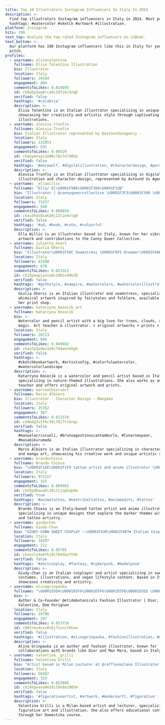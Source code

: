 ```yaml
---
title: Top 10 Illustrators Instagram Influencers In Italy In 2024
description: >-
  Find top illustrators Instagram influencers in Italy in 2024. Most popular
  hashtags: #watercolor #sketch #artwork #illustration.
platform: Instagram
hits: 190
text_top: Analyze the top-rated Instagram influencers on inBeat.
text_bottom: >-
  Our platform has 190 Instagram influencers like this in Italy for you to
  pitch.
profiles:
  - username: elisatalentino
    fullname: Elisa Talentino Illustration
    bio: Illustrator
    location: Italy
    followers: 24164
    engagement: 404
    commentsToLikes: 0.014695
    id: ck0w5p5eq4rca0i19fi6c5nq8
    verified: false
    hashtags: '#calabria'
    description: >-
      Elisa Talentino is an Italian illustrator specializing in unique artwork,
      showcasing her creativity and artistic style through captivating
      illustrations.
  - username: alessia.trunfio
    fullname: Alessia Trunfio
    bio: Italian Illustrator represented by @astoundusagency -
    location: Italy
    followers: 132051
    engagement: 935
    commentsToLikes: 0.00529
    id: ckaoymceyi3a90i78c7nl985e
    verified: false
    hashtags: '#werewolf, #digitalillustration, #characterdesign, #percyjackson'
    description: >-
      Alessia Trunfio is an Italian illustrator specializing in digital
      illustration and character design, represented by Astound Us Agency.
  - username: _ellawillis
    fullname: "Ella/ El\U0001F986\U0001F308\U0001F33B"
    bio: "Illustrator | @cannyqueercollective \U0001F3F3️‍\U0001F308 \U0001F48Cellawillis2000@gmail.com Info BOOK buy my art! ⬇️"
    location: Italy
    followers: 73257
    engagement: 580
    commentsToLikes: 0.009858
    id: ckxu3hds8cwk20j23lim4vlgd
    verified: false
    hashtags: '#ad, #book, #cute, #colourful'
    description: >-
      Ella Willis is an illustrator based in Italy, known for her vibrant
      artwork and contributions to the Canny Queer Collective.
  - username: julietta_heart
    fullname: Giulia Ghersi
    bio: "Illustrator\U0001F58C️ Seamstress \U0001F9F5 Dreamer\U0001F4AB Fairytale believer \U0001F9DA Folklore lover\U0001F56F️ ~Please, do not repost my art without permission~ Print shop:"
    location: Italy
    followers: 87488
    engagement: 878
    commentsToLikes: 0.013321
    id: ck15powpiyxio0i190ix49k20
    verified: false
    hashtags: '#gothstyle, #vampire, #watercolors, #watercolorillustration'
    description: >-
      Giulia Ghersi is an Italian illustrator and seamstress, specializing in
      whimsical artwork inspired by fairytales and folklore, available through
      her print shop.
  - username: katarzyna_kmiecik_art
    fullname: Katarzyna Kmiecik
    bio: >-
      Watercolor and pencil artist with a big love for trees, clouds, and
      magic.⁣⁣ Art teacher & illustrator. ⬇️ original artworks + prints⁣ ⬇️
    location: Italy
    followers: 20213
    engagement: 600
    commentsToLikes: 0.049692
    id: ckaotp2pdwv1e0i784wvnm5gh
    verified: false
    hashtags: >-
      #sketchbookartwork, #artistsofig, #colorfulwatercolor,
      #watercolorlandscape
    description: >-
      Katarzyna Kmiecik is a watercolor and pencil artist based in Italy,
      specializing in nature-themed illustrations. She also works as an art
      teacher and offers original artwork and prints.
  - username: marcoalbieroart
    fullname: Marco Albiero
    bio: Illustrator - Character Design - Mangaka
    location: Italy
    followers: 25762
    engagement: 367
    commentsToLikes: 0.012578
    id: ck9wdg3v1fhc30j78j7rcbnqz
    verified: false
    hashtags: >-
      #manuelacriscuoli, #brunoagostinoscantamburlo, #lunarnewyear,
      #masamikurumada
    description: >-
      Marco Albiero is an Italian illustrator specializing in character design
      and manga art, showcasing his creative work and unique artistic style.
  - username: brandochiesa
    fullname: Brando Chiesa
    bio: "\U0001F1EE\U0001F1F9 tattoo artist and anime illustrator \U0001F496 I explore the darker side of pink __________BOOKING ⬇️"
    location: Italy
    followers: 973157
    engagement: 325
    commentsToLikes: 0.009403
    id: ck55pdbauabl20i11jqqhap9a
    verified: true
    hashtags: '#animetattoo, #neotribaltattoo, #animeedits, #tattoo'
    description: >-
      Brando Chiesa is an Italy-based tattoo artist and anime illustrator,
      specializing in unique designs that explore the darker themes within anime
      and tattoo artistry.
  - username: giudychan
    fullname: Giudy-Chan
    bio: "GIUDY-CHAN SWEET COSPLAY ✨\U0001F430\U0001F407❤ Italian Cosplayer \U0001F1EE\U0001F1F9 Artist \U0001F3A8 Vegan \U0001F49A Illustrator ✏️"
    location: Italy
    followers: 34297
    engagement: 212
    commentsToLikes: 0.05795
    id: ckaozlsdxmfhj0i784daz7tkk
    verified: false
    hashtags: '#ahricosplay, #fantasy, #cyberpunk, #modelpose'
    description: >-
      Giudy-Chan is an Italian cosplayer and artist specializing in sweet-themed
      costumes, illustrations, and vegan lifestyle content. Based in Italy, she
      showcases creativity and artistry.
  - username: alinagrinpauka
    fullname: "\U0001D5D4\U0001D5F9\U0001D5F6\U0001D5FB\U0001D5EE \U0001D5DA\U0001D5FF\U0001D5F6\U0001D5FB\U0001D5FD\U0001D5EE\U0001D602\U0001D5F8\U0001D5EE"
    bio: >-
      Author & Co-Founder @etidebotanicals Fashion Illustrator | Dior, Max Mara,
      Valentino, Dom Perignon
    location: Italy
    followers: 19706
    engagement: 207
    commentsToLikes: 0.053734
    id: ck6trmxdvzx0c0j71sncfmhvw
    verified: false
    hashtags: '#illustration, #alinagrinpauka, #fashionillustration, #watercolor'
    description: >-
      Alina Grinpauka is an author and fashion illustrator, known for
      collaborations with brands like Dior and Max Mara, based in Italy.
  - username: valentina__grilli
    fullname: Valentina Grilli
    bio: "Artist based in Milan Lecturer at @rafflesmilano Illustrator account @valentina_grilli_illustrator \U0001F6A8My Domestika Course here \U0001F6A8"
    location: Italy
    followers: 58487
    engagement: 153
    commentsToLikes: 0.023044
    id: ck14hgvaxa9m10i19n8oz9054
    verified: false
    hashtags: '#figurativeartist, #artwork, #modernartt, #figurative'
    description: >-
      Valentina Grilli is a Milan-based artist and lecturer, specializing in
      figurative art and illustration. She also offers educational content
      through her Domestika course.
---
```


